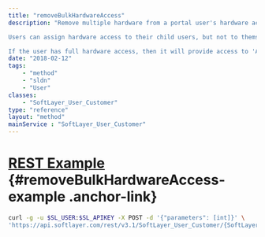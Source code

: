 ```yaml
---
title: "removeBulkHardwareAccess"
description: "Remove multiple hardware from a portal user's hardware access list. A user's hardware access list controls which of an account's hardware objects a user has access to in the SoftLayer customer portal and API. Hardware does not exist in the SoftLayer portal and returns 'not found' exceptions in the API if the user doesn't have access to it. If a user does not has access to the hardware you're attempting to remove then removeBulkHardwareAccess() returns true. 

Users can assign hardware access to their child users, but not to themselves. An account's master has access to all hardware on their customer account and can set hardware access for any of the other users on their account. 

If the user has full hardware access, then it will provide access to 'ALL but passed in' hardware ids. "
date: "2018-02-12"
tags:
    - "method"
    - "sldn"
    - "User"
classes:
    - "SoftLayer_User_Customer"
type: "reference"
layout: "method"
mainService : "SoftLayer_User_Customer"
---
```


# [REST Example](#removeBulkHardwareAccess-example) <a href="/article/rest/"><i class="fas fa-question"></i></a> {#removeBulkHardwareAccess-example .anchor-link} 
```bash
curl -g -u $SL_USER:$SL_APIKEY -X POST -d '{"parameters": [int]}' \
'https://api.softlayer.com/rest/v3.1/SoftLayer_User_Customer/{SoftLayer_User_CustomerID}/removeBulkHardwareAccess'
```
